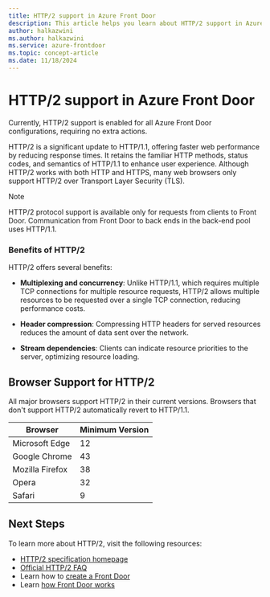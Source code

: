 ```yaml
---
title: HTTP/2 support in Azure Front Door
description: This article helps you learn about HTTP/2 support in Azure Front Door
author: halkazwini
ms.author: halkazwini
ms.service: azure-frontdoor
ms.topic: concept-article
ms.date: 11/18/2024
---
```


# HTTP/2 support in Azure Front Door

Currently, HTTP/2 support is enabled for all Azure Front Door configurations, requiring no extra actions.

HTTP/2 is a significant update to HTTP/1.1, offering faster web performance by reducing response times. It retains the familiar HTTP methods, status codes, and semantics of HTTP/1.1 to enhance user experience. Although HTTP/2 works with both HTTP and HTTPS, many web browsers only support HTTP/2 over Transport Layer Security (TLS).

> [!NOTE]
> HTTP/2 protocol support is available only for requests from clients to Front Door. Communication from Front Door to back ends in the back-end pool uses HTTP/1.1.

### Benefits of HTTP/2

HTTP/2 offers several benefits:

* **Multiplexing and concurrency**: Unlike HTTP/1.1, which requires multiple TCP connections for multiple resource requests, HTTP/2 allows multiple resources to be requested over a single TCP connection, reducing performance costs.

* **Header compression**: Compressing HTTP headers for served resources reduces the amount of data sent over the network.

* **Stream dependencies**: Clients can indicate resource priorities to the server, optimizing resource loading.

## Browser Support for HTTP/2

All major browsers support HTTP/2 in their current versions. Browsers that don't support HTTP/2 automatically revert to HTTP/1.1.

| Browser         | Minimum Version |
|-----------------|-----------------|
| Microsoft Edge  | 12              |
| Google Chrome   | 43              |
| Mozilla Firefox | 38              |
| Opera           | 32              |
| Safari          | 9               |

## Next Steps

To learn more about HTTP/2, visit the following resources:

- [HTTP/2 specification homepage](https://http2.github.io/)
- [Official HTTP/2 FAQ](https://http2.github.io/faq/)
- Learn how to [create a Front Door](quickstart-create-front-door.md)
- Learn [how Front Door works](front-door-routing-architecture.md)

